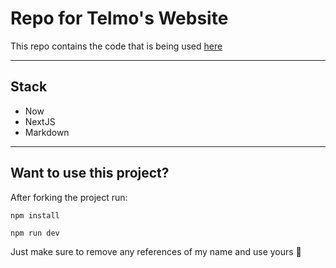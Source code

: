 # Repo for Telmo's Website

This repo contains the code that is being used [here](https://telmo.im)

---

## Stack

- Now
- NextJS
- Markdown

---

## Want to use this project?

After forking the project run:

```
npm install
```

```
npm run dev
```

Just make sure to remove any references of my name and use yours 🙂
